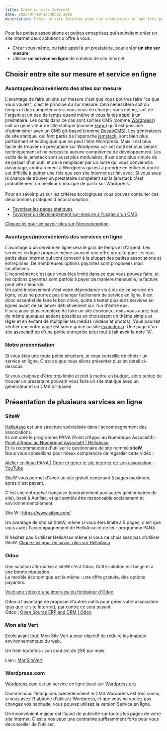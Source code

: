 ```yaml
---
title: Créer un site Internet
date: 2023-07-19T13:30:02.200Z
description: Créer un site Internet pour une association ou une très petite entreprise
---
```

Pour les petites associations et petites entreprises qui souhaitent créer un site Internet deux solutions s'offre à vous :

* Créer vous même, ou faire appel à un prestataire, pour créer **un site sur mesure**
* Utiliser **un service en ligne** de création de site Internet

## Choisir entre site sur mesure et service en ligne

### Avantages/inconvénients des sites sur mesure

L'avantage de faire un site sur mesure c'est que vous pourrez faire "ce que vous voulez", c'est le principe du sur mesure. Cela nécessitera soit du temps et des compétences si vous vous en chargez vous même, soit de l'argent et un peu de temps quand même si vous faites appel à un prestataire. Les outils dans ce cas sont soit les CMS (comme [Wordpress](https://fr.wordpress.org/)) soit un générateur de site statique (comme [Hugo](https://gohugo.io/)) qu'il est possible d'administrer avec un CMS git-based (comme [DecapCMS](https://decapcms.org/)). Les générateurs de site statique, qui font partis de l'approche [jamstack](https://jamstack.org/), sont bien plus performant et écologique que ne peut l'être Wordpress. Mais il est plus facile de trouver un prestataire sur Wordpress car cet outil est plus simple techniquement et ne nécessite aucune compétence de développement.  Les outils de la jamstack sont aussi plus modulaires, il est donc plus simple de se passer d'un outil et de le remplacer par un autre qui vous conviendra davantage, contrairement à Wordpress qui est à prendre en entier et dont il est difficile à quitter une fois que son site Internet est fait avec. Si vous avez la chance de trouver un prestataire compétent sur la jamstack c'est probablement un meilleur choix que de partir sur Wordpress.\
\
Pour en savoir plus sur les critères écologiques vous pouvez consulter ces deux bonnes pratiques d'écoconception :

* [Favoriser les pages statiques](<Favoriser les pages statiques>)
* [Favoriser un développement sur-mesure à l'usage d'un CMS](<Favoriser un développement sur-mesure à l'usage d'un CMS>)

[Cliquez ici pour en savoir plus sur l'écoconception](https://www.entraide-numerique-coueron.fr/page/ecoconception/).

### Avantages/inconvénients des services en ligne

L'avantage d'un service en ligne sera le gain de temps et d'argent. Les services en ligne propose même souvent une offre gratuite pour les tous petits sites Internet qui vont convenir à la plupart des petites associations et entreprises. De nombreuses options payantes sont proposées mais facultatives.\
L'inconvénient c'est que vous êtes limité dans ce que vous pouvez faire, et les options payantes sont parfois à payer de manière mensuelle, la facture peut vite s'alourdir.\
Un autre inconvénient c'est votre dépendance vis à vis de ce service en ligne, vous ne pourrez pas changer facilement de service en ligne, il est donc essentiel de faire le bon choix, quitte à tester plusieurs services en lignes avant de se lancer définitivement sur l'un d'entre eux.\
Il sera aussi plus complexe de faire un site écoconçu, mais vous aurez tout de même quelques actions possibles en choisissant un thème simple et léger et en évitant de multiplier les médias (vidéos et photos). Vous pourrez vérifier que votre page est sobre grâce au site [ecoindex.fr](https://www.ecoindex.fr/). Une page d'un site associatif ou d'une petite entreprise peut tout à fait avoir la note "A".

### Notre préconisation

Si vous êtes une toute petite structure, je vous conseille de choisir un service en ligne. C'est ce que nous allons présenter plus en détail ci-dessous.

Si vous craignez d'être trop limité et prêt à mettre un budget, alors tentez de trouver un prestataire pouvant vous faire un site statique avec un générateur et un CMS bit-based.

## Présentation de plusieurs services en ligne

### SiteW

[HelloAsso](https://www.helloasso.com/) est une structure spécialisée dans l'accompagnement des associations.\
Ils ont créé le programme PANA (Point d'Appui au Numérique Associatif) :\
[Point d'Appui au Numérique Associatif | HelloAsso](https://www.helloasso.com/associations/point-d-appui-au-numerique-associatif)\
Et ils recommandent d'utiliser le gestionnaire de site nommé **siteW**.\
Nous vous conseillons pour mieux comprendre de regarder cette vidéo :

[Atelier en ligne PANA | Créer et gérer le site internet de son association - YouTube](https://www.youtube.com/watch?v=dwijK8eZdo4&feature=youtu.be)

SiteW vous permet d'avoir un site gratuit contenant 5 pages maximum, après c'est payant.

C'est une entreprise française (contrairement aux autres gestionnaires de site),  basé à Aurillac, et qui semble être responsable socialement et environnementalement.

Site W : <https://www.sitew.com/>

Un avantage de choisir SiteW, même si vous êtes limité à 5 pages, c'est que vous aurez l'accompagnement de HelloAsso et de leur programme PANA.

N﻿'hésitez pas à utiliser HelloAsso même si vous ne choisissez pas d'utiliser SiteW. [Cliquez ici pour en savoir plus sur HelloAsso](https://www.youtube.com/watch?v=G3_2006-zgs)

### Odoo

Une solution alternative à siteW c'est Odoo. Cette solution est belge et a une bonne réputation.\
Le modèle économique est le même : une offre gratuite, des options payantes.

[Voici une vidéo d'une interview du fondateur d'Odoo](https://www.youtube.com/watch?v=J403Rt7i-R0).

Odoo a l'avantage de proposer d'autres outils pour gérer votre association (pas que le site Internet); par contre ce sera payant.\
Odoo : [Open Source ERP and CRM | Odoo](https://www.odoo.com/fr_FR)

### Mon site Vert

Ecolo avant tout, Mon Site Vert a pour objectif de réduire les imapcts environnementaux du web.

Un frein toutefois : son cout est de 25€ par mois.

Lien : [MonSiteVert](https://www.monsitevert.fr/)

### Wordpress.com

[Wordpress.com](https://wordpress.com/) est un service en ligne basé sur [Wordpress.org](https://wordpress.org/)

Comme nous l'indiquions précédemment le CMS Wordpress est très connu, si vous avez l'habitude d'utilisez Wordpress, et que vous ne voulez pas changez vos habitude, vous pouvez utilisez la version Service en ligne.

Un inconvénient majeur est l'ajout de publicité sur toutes les pages de votre site Internet. C'est à nos yeux une contrainte suffisamment forte pour vous déconseiller de l'utiliser.